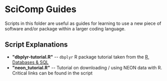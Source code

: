 # SciComp Guides

Scripts in this folder are useful as guides for learning to use a new piece of software and/or package within a larger coding language.

## Script Explanations

- **"dbplyr-tutorial.R"** -- `dbplyr` R package tutorial taken from the [R, Databases & SQL](https://rdbsql.rsquaredacademy.com/index.html)
- **"neon_tutorial.R"** -- Tutorial on downloading / using NEON data with R. Critical links can be found in the script
